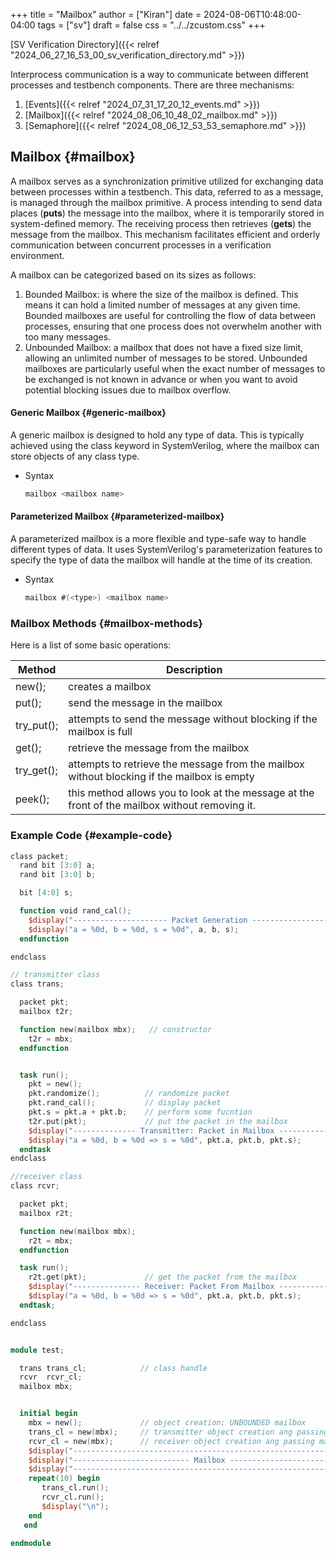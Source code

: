 +++
title = "Mailbox"
author = ["Kiran"]
date = 2024-08-06T10:48:00-04:00
tags = ["sv"]
draft = false
css = "../../zcustom.css"
+++

[SV Verification Directory]({{< relref "2024_06_27_16_53_00_sv_verification_directory.md" >}})

Interprocess communication is a way to communicate between different processes and testbench components. There are three mechanisms:

1.  [Events]({{< relref "2024_07_31_17_20_12_events.md" >}})
2.  [Mailbox]({{< relref "2024_08_06_10_48_02_mailbox.md" >}})
3.  [Semaphore]({{< relref "2024_08_06_12_53_53_semaphore.md" >}})


## Mailbox {#mailbox}

A mailbox serves as a synchronization primitive utilized for exchanging data between processes within a testbench. This data, referred to as a message, is managed through the mailbox primitive. A process intending to send data places (**puts**) the message into the mailbox, where it is temporarily stored in system-defined memory. The receiving process then retrieves (**gets**) the message from the mailbox. This mechanism facilitates efficient and orderly communication between concurrent processes in a verification environment.

A mailbox can be categorized based on its sizes as follows:

1.  Bounded Mailbox: is where the size of the mailbox is defined. This means it can hold a limited number of messages at any given time. Bounded mailboxes are useful for controlling the flow of data between processes, ensuring that one process does not overwhelm another with too many messages.
2.  Unbounded Mailbox: a mailbox that does not have a fixed size limit, allowing an unlimited number of messages to be stored. Unbounded mailboxes are particularly useful when the exact number of messages to be exchanged is not known in advance or when you want to avoid potential blocking issues due to mailbox overflow.


#### Generic Mailbox {#generic-mailbox}

A generic mailbox is designed to hold any type of data. This is typically achieved using the class keyword in SystemVerilog, where the mailbox can store objects of any class type.

<!--list-separator-->

-  Syntax

    ```verilog
    mailbox <mailbox name>
    ```


#### Parameterized Mailbox {#parameterized-mailbox}

A parameterized mailbox is a more flexible and type-safe way to handle different types of data. It uses SystemVerilog's parameterization features to specify the type of data the mailbox will handle at the time of its creation.

<!--list-separator-->

-  Syntax

    ```verilog
    mailbox #(<type>) <mailbox name>
    ```


### Mailbox Methods {#mailbox-methods}

Here is a list of some basic operations:

| Method     | Description                                                                                    |
|------------|------------------------------------------------------------------------------------------------|
| new();     | creates a mailbox                                                                              |
| put();     | send the message in the mailbox                                                                |
| try_put(); | attempts to send the message without blocking if the mailbox is full                           |
| get();     | retrieve the message from  the mailbox                                                         |
| try_get(); | attempts to retrieve the message from the mailbox without blocking if the mailbox is empty     |
| peek();    | this method allows you to look at the message at the front of the mailbox without removing it. |


### Example Code {#example-code}

```verilog
class packet;
  rand bit [3:0] a;
  rand bit [3:0] b;

  bit [4:0] s;

  function void rand_cal();
    $display("--------------------- Packet Generation ---------------------");
    $display("a = %0d, b = %0d, s = %0d", a, b, s);
  endfunction

endclass

// transmitter class
class trans;

  packet pkt;
  mailbox t2r;

  function new(mailbox mbx);   // constructor
    t2r = mbx;
  endfunction


  task run();
    pkt = new();
    pkt.randomize();          // randomize packet
    pkt.rand_cal();           // display packet
    pkt.s = pkt.a + pkt.b;    // perform some fucntion
    t2r.put(pkt);             // put the packet in the mailbox
    $display("-------------- Transmitter: Packet in Mailbox ---------------");
    $display("a = %0d, b = %0d => s = %0d", pkt.a, pkt.b, pkt.s);
  endtask
endclass

//receiver class
class rcvr;

  packet pkt;
  mailbox r2t;

  function new(mailbox mbx);
    r2t = mbx;
  endfunction

  task run();
    r2t.get(pkt);             // get the packet from the mailbox
    $display("--------------- Receiver: Packet From Mailbox ---------------");
    $display("a = %0d, b = %0d => s = %0d", pkt.a, pkt.b, pkt.s);
  endtask;

endclass


module test;

  trans trans_cl;            // class handle
  rcvr  rcvr_cl;
  mailbox mbx;


  initial begin
    mbx = new();             // object creation; UNBOUNDED mailbox
    trans_cl = new(mbx);     // transmitter object creation ang passing mailbox handle
    rcvr_cl = new(mbx);      // receiver object creation ang passing mailbox handle
    $display("-------------------------------------------------------------");
    $display("-------------------------- Mailbox --------------------------");
    $display("-------------------------------------------------------------");
    repeat(10) begin
       trans_cl.run();
       rcvr_cl.run();
       $display("\n");
    end
   end

endmodule
```
